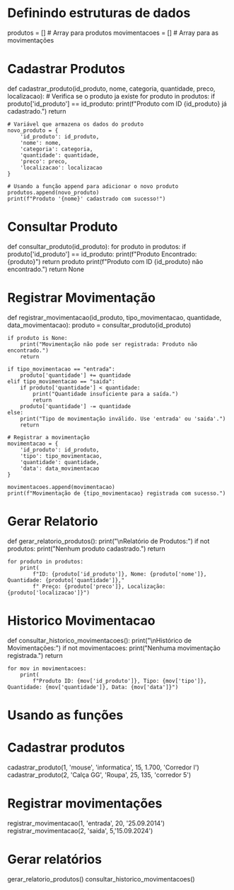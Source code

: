 # Definindo estruturas de dados
produtos = []  # Array para produtos
movimentacoes = []  # Array para as movimentações

# Cadastrar Produtos
def cadastrar_produto(id_produto, nome, categoria, quantidade, preco, localizacao):
    # Verifica se o produto ja existe
    for produto in produtos:
        if produto['id_produto'] == id_produto:
            print(f"Produto com ID {id_produto} já cadastrado.")
            return

    # Variável que armazena os dados do produto
    novo_produto = {
        'id_produto': id_produto,
        'nome': nome,
        'categoria': categoria,
        'quantidade': quantidade,
        'preco': preco,
        'localizacao': localizacao
    }

    # Usando a função append para adicionar o novo produto
    produtos.append(novo_produto)
    print(f"Produto '{nome}' cadastrado com sucesso!")

# Consultar Produto
def consultar_produto(id_produto):
    for produto in produtos:
        if produto['id_produto'] == id_produto:
            print(f"Produto Encontrado: {produto}")
            return produto
    print(f"Produto com ID {id_produto} não encontrado.")
    return None

# Registrar Movimentação
def registrar_movimentacao(id_produto, tipo_movimentacao, quantidade, data_movimentacao):
    produto = consultar_produto(id_produto)

    if produto is None:
        print("Movimentação não pode ser registrada: Produto não encontrado.")
        return

    if tipo_movimentacao == "entrada":
        produto['quantidade'] += quantidade
    elif tipo_movimentacao == "saida":
        if produto['quantidade'] < quantidade:
            print("Quantidade insuficiente para a saída.")
            return
        produto['quantidade'] -= quantidade
    else:
        print("Tipo de movimentação inválido. Use 'entrada' ou 'saida'.")
        return

    # Registrar a movimentação
    movimentacao = {
        'id_produto': id_produto,
        'tipo': tipo_movimentacao,
        'quantidade': quantidade,
        'data': data_movimentacao
    }

    movimentacoes.append(movimentacao)
    print(f"Movimentação de {tipo_movimentacao} registrada com sucesso.")

# Gerar Relatorio
def gerar_relatorio_produtos():
    print("\nRelatório de Produtos:")
    if not produtos:
        print("Nenhum produto cadastrado.")
        return

    for produto in produtos:
        print(
            f"ID: {produto['id_produto']}, Nome: {produto['nome']}, Quantidade: {produto['quantidade']},"
            f" Preço: {produto['preco']}, Localização: {produto['localizacao']}")

# Historico Movimentacao
def consultar_historico_movimentacoes():
    print("\nHistórico de Movimentações:")
    if not movimentacoes:
        print("Nenhuma movimentação registrada.")
        return

    for mov in movimentacoes:
        print(
            f"Produto ID: {mov['id_produto']}, Tipo: {mov['tipo']}, Quantidade: {mov['quantidade']}, Data: {mov['data']}")


# Usando as funções
# Cadastrar produtos
cadastrar_produto(1, 'mouse', 'informatica', 15, 1.700, 'Corredor l')
cadastrar_produto(2, 'Calça GG', 'Roupa', 25, 135, 'corredor 5')

# Registrar movimentações
registrar_movimentacao(1, 'entrada', 20, '25.09.2014')
registrar_movimentacao(2, 'saida', 5,'15.09.2024')

# Gerar relatórios
gerar_relatorio_produtos()
consultar_historico_movimentacoes()
